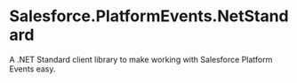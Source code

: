 # Salesforce.PlatformEvents.NetStandard
A .NET Standard client library to make working with Salesforce Platform Events easy. 
